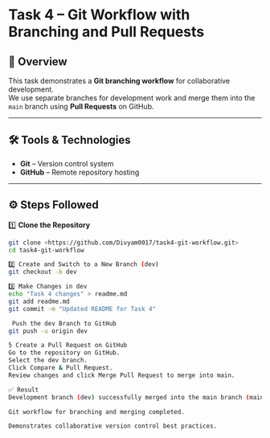 # Task 4 – Git Workflow with Branching and Pull Requests

## 📌 Overview
This task demonstrates a **Git branching workflow** for collaborative development.  
We use separate branches for development work and merge them into the `main` branch using **Pull Requests** on GitHub.

---

## 🛠️ Tools & Technologies
- **Git** – Version control system
- **GitHub** – Remote repository hosting

---

## ⚙️ Steps Followed

1️⃣ **Clone the Repository**
```bash
git clone <https://github.com/Divyam0017/task4-git-workflow.git>
cd task4-git-workflow

2️⃣ Create and Switch to a New Branch (dev)
git checkout -b dev

3️⃣ Make Changes in dev
echo "Task 4 changes" > readme.md
git add readme.md
git commit -m "Updated README for Task 4"

 Push the dev Branch to GitHub
git push -u origin dev

5 Create a Pull Request on GitHub
Go to the repository on GitHub.
Select the dev branch.
Click Compare & Pull Request.
Review changes and click Merge Pull Request to merge into main.

✅ Result
Development branch (dev) successfully merged into the main branch (main) via Pull Request.

Git workflow for branching and merging completed.

Demonstrates collaborative version control best practices.

